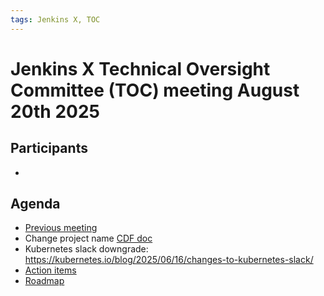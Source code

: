 ```yaml
---
tags: Jenkins X, TOC
---
```

# Jenkins X Technical Oversight Committee (TOC) meeting August 20th 2025

## Participants

- <fill in>

## Agenda

- [Previous meeting](2025-06-11.md)
- Change project name [CDF doc](https://docs.google.com/document/d/1O6Ai29X-ojCgX8OfWM6PP6PelIWFmU47eeNmhdu8lpA/edit?tab=t.0)
- Kubernetes slack downgrade: https://kubernetes.io/blog/2025/06/16/changes-to-kubernetes-slack/
- [Action items](https://github.com/orgs/jenkins-x/projects/21/views/1)
- [Roadmap](https://github.com/orgs/jenkins-x/projects/23/views/1)
